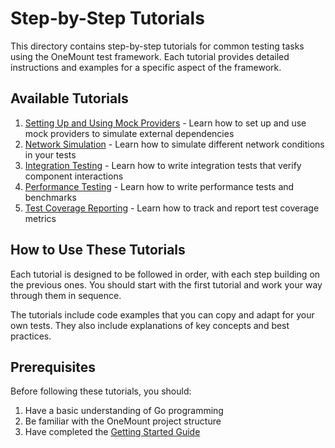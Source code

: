 # Step-by-Step Tutorials

This directory contains step-by-step tutorials for common testing tasks using the OneMount test framework. Each tutorial provides detailed instructions and examples for a specific aspect of the framework.

## Available Tutorials

1. [Setting Up and Using Mock Providers](01-mock-providers.md) - Learn how to set up and use mock providers to simulate external dependencies
2. [Network Simulation](02-network-simulation.md) - Learn how to simulate different network conditions in your tests
3. [Integration Testing](03-integration-testing.md) - Learn how to write integration tests that verify component interactions
4. [Performance Testing](04-performance-testing.md) - Learn how to write performance tests and benchmarks
5. [Test Coverage Reporting](05-coverage-reporting.md) - Learn how to track and report test coverage metrics

## How to Use These Tutorials

Each tutorial is designed to be followed in order, with each step building on the previous ones. You should start with the first tutorial and work your way through them in sequence.

The tutorials include code examples that you can copy and adapt for your own tests. They also include explanations of key concepts and best practices.

## Prerequisites

Before following these tutorials, you should:

1. Have a basic understanding of Go programming
2. Be familiar with the OneMount project structure
3. Have completed the [Getting Started Guide](../01-getting-started.md)